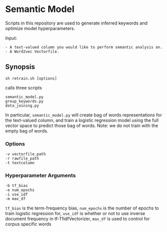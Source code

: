 # Semantic Model

Scripts in this repository are used to generate inferred keywords and optimize model hyperparameters. 

Input: 

    - A text-valued column you would like to perform semantic analysis on.
    - A Word2vec Vectorfile.

## Synopsis

	sh retrain.sh [options]

calls three scripts

	semantic_model.py
	group_keywords.py
	data_joining.py

In particular, `semantic_model.py` will create bag of words representations for the text-valued column, and train a logistic regression model using the full vector space to predict those bag of words.  Note: we do not train with the empty bag of words.

### Options

    -v vectorfile_path
    -r rawfile_path
    -t textcolumn

### Hyperparameter Arguments

    -b tf_bias
    -e num_epochs
    -i use_idf
    -m max_df

`tf_bias` is the term-frequency bias, `num_epochs` is the number of epochs to train logistic regression for, `use_idf` is whether or not to use inverse document frequency in tf-TfidfVectorizer, `max_df` is used to control for corpus specific words
